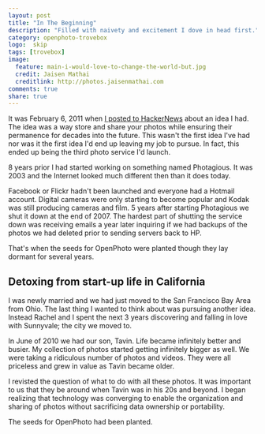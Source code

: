 ```yaml
---
layout: post
title: "In The Beginning"
description: "Filled with naivety and excitement I dove in head first."
category: openphoto-trovebox
logo:  skip
tags: [trovebox]
image:
  feature: main-i-would-love-to-change-the-world-but.jpg
  credit: Jaisen Mathai
  creditlink: http://photos.jaisenmathai.com
comments: true
share: true
---
```


It was February 6, 2011 when [I posted to HackerNews](https://news.ycombinator.com/item?id=2184603) about an idea I had. The idea was a way store and share your photos while ensuring their permanence for decades into the future. This wasn't the first idea I've had nor was it the first idea I'd end up leaving my job to pursue. In fact, this ended up being the third photo service I'd launch.

8 years prior I had started working on something named Photagious. It was 2003 and the Internet looked much different then than it does today.

Facebook or Flickr hadn't been launched and everyone had a Hotmail account. Digital cameras were only starting to become popular and Kodak was still producing cameras and film. 5 years after starting Photagious we shut it down at the end of 2007. The hardest part of shutting the service down was receiving emails a year later inquiring if we had backups of the photos we had deleted prior to sending servers back to HP.

That's when the seeds for OpenPhoto were planted though they lay dormant for several years.


## Detoxing from start-up life in California

I was newly married and we had just moved to the San Francisco Bay Area from Ohio. The last thing I wanted to think about was pursuing another idea. Instead Rachel and I spent the next 3 years discovering and falling in love with Sunnyvale; the city we moved to.

In June of 2010 we had our son, Tavin. Life became infinitely better and busier. My collection of photos started getting infinitely bigger as well. We were taking a ridiculous number of photos and videos. They were all priceless and grew in value as Tavin became older.

I revisted the question of what to do with all these photos. It was important to us that they be around when Tavin was in his 20s and beyond. I began realizing that technology was converging to enable the organization and sharing of photos without sacrificing data ownership or portability.

The seeds for OpenPhoto had been planted.
